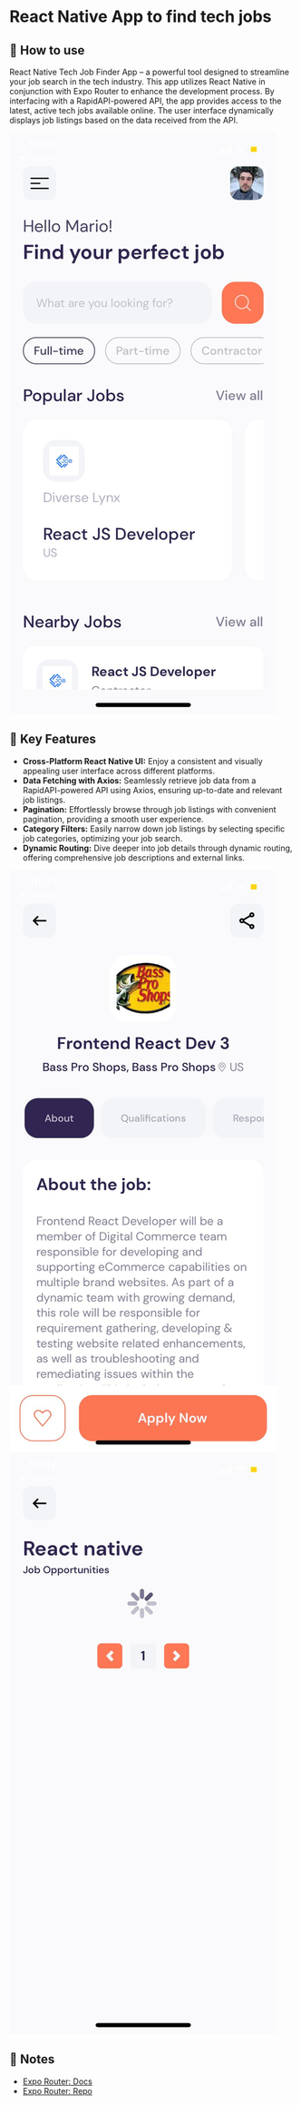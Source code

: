 # React Native App to find tech jobs

## 🚀 How to use
React Native Tech Job Finder App – a powerful tool designed to streamline your job search in the tech industry. This app utilizes React Native in conjunction with Expo Router to enhance the development process. By interfacing with a RapidAPI-powered API, the app provides access to the latest, active tech jobs available online. The user interface dynamically displays job listings based on the data received from the API.

![Home page](/assets/rn_1.jpeg)


## 🚀 Key Features
- **Cross-Platform React Native UI:** Enjoy a consistent and visually appealing user interface across different platforms.
- **Data Fetching with Axios:** Seamlessly retrieve job data from a RapidAPI-powered API using Axios, ensuring up-to-date and relevant job listings.
- **Pagination:** Effortlessly browse through job listings with convenient pagination, providing a smooth user experience.
- **Category Filters:** Easily narrow down job listings by selecting specific job categories, optimizing your job search.
- **Dynamic Routing:** Dive deeper into job details through dynamic routing, offering comprehensive job descriptions and external links.

![Job Page](/assets/rn_2.jpeg)
![New Page](/assets/rn_3.jpeg)


## 📝 Notes

- [Expo Router: Docs](https://expo.github.io/router)
- [Expo Router: Repo](https://github.com/expo/router)
